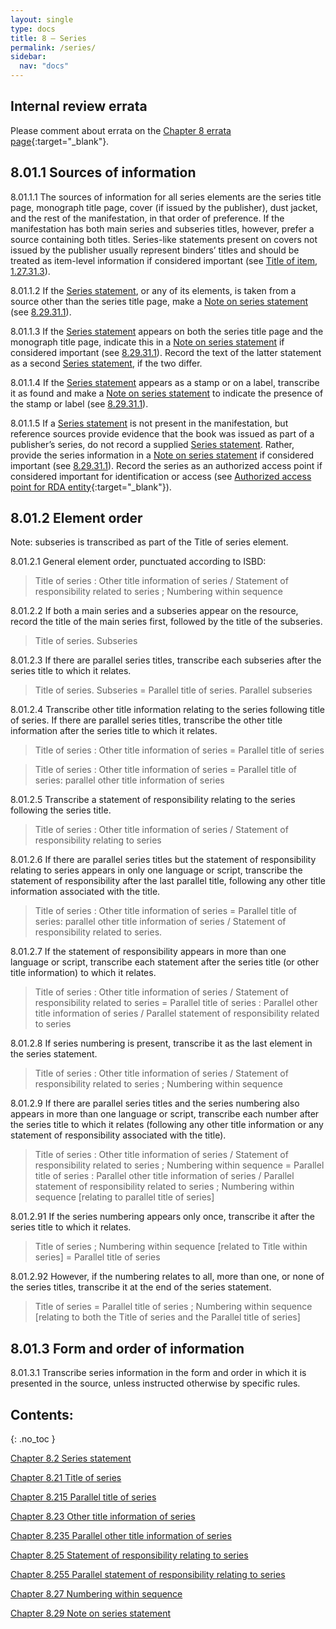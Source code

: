 ```yaml
---
layout: single
type: docs
title: 8 — Series
permalink: /series/
sidebar:
  nav: "docs"
---
```


## Internal review errata

Please comment about errata on the [Chapter 8 errata page](https://docs.google.com/document/d/1-ZWQGu_ouVQ7UluDNDk86hr2_aBqsUzI6Re9MU3KVqo/edit#heading=h.k0kumo3ezm39){:target="_blank"}.

## 8.01.1 Sources of information 

<a name="8.01.1.1">8.01.1.1</a> The sources of information for all series elements are the series title page, monograph title page, cover (if issued by the publisher), dust jacket, and the rest of the manifestation, in that order of preference.  If the manifestation has both main series and subseries titles, however, prefer a source containing both titles. Series-like statements present on covers not issued by the publisher usually represent binders’ titles and should be treated as item-level information if considered important (see [Title of item](/DCRMR/title/Title-of-item/), [1.27.31.3](/DCRMR/title/Title-of-item/#1.27.31.3)).

<a name="8.01.1.2">8.01.1.2</a> If the [Series statement](/DCRMR/series/Series-statement/), or any of its elements, is taken from a source other than the series title page, make a [Note on series statement](/DCRMR/series/Note-on-series-statement/) (see [8.29.31.1](/DCRMR/series/Note-on-series-statement/#8.29.31.1)).

<a name="8.01.1.3">8.01.1.3</a> If the [Series statement](/DCRMR/series/Series-statement/) appears on both the series title page and the monograph title page, indicate this in a [Note on series statement](/DCRMR/series/Note-on-series-statement/) if considered important (see [8.29.31.1](/DCRMR/series/Note-on-series-statement/#8.29.31.1)). Record the text of the latter statement as a second [Series statement](/DCRMR/series/Series-statement/), if the two differ. 

<a name="8.01.1.4">8.01.1.4</a> If the [Series statement](/DCRMR/series/Series-statement/) appears as a stamp or on a label, transcribe it as found and make a [Note on series statement](/DCRMR/series/Note-on-series-statement/) to indicate the presence of the stamp or label (see [8.29.31.1](/DCRMR/series/Note-on-series-statement/#8.29.31.1)).

<a name="8.01.1.5">8.01.1.5</a> If a [Series statement](/DCRMR/series/Series-statement/) is not present in the manifestation, but reference sources provide evidence that the book was issued as part of a publisher’s series, do not record a supplied [Series statement](/DCRMR/series/Series-statement/). Rather, provide the series information in a [Note on series statement](/DCRMR/series/Note-on-series-statement/) if considered important (see [8.29.31.1](/DCRMR/series/Note-on-series-statement/#8.29.31.1)). Record the series as an authorized access point if considered important for identification or access (see [Authorized access point for RDA entity](https://beta.rdatoolkit.org/Content/Index?externalId=en-US_ala-9badaad7-0d00-3f72-9ae9-d414344e21a5){:target="_blank"}).

## 8.01.2 Element order

Note: subseries is transcribed as part of the Title of series element.

<a name="8.01.2.1">8.01.2.1</a> General element order, punctuated according to ISBD:

>Title of series : Other title information of series / Statement of responsibility related to series ; Numbering within sequence

<a name="8.01.2.2">8.01.2.2</a> If both a main series and a subseries appear on the resource, record the title of the main series first, followed by the title of the subseries.

>Title of series. Subseries

<a name="8.01.2.3">8.01.2.3</a> If there are parallel series titles, transcribe each subseries after the series title to which it relates.

> Title of series. Subseries = Parallel title of series. Parallel subseries

<a name="8.01.2.4">8.01.2.4</a> Transcribe other title information relating to the series following title of series. If there are parallel series titles, transcribe the other title information after the series title to which it relates.

>Title of series : Other title information of series = Parallel title of series

>Title of series : Other title information of series = Parallel title of series: parallel other title information of series

<a name="8.01.2.5">8.01.2.5</a> Transcribe a statement of responsibility relating to the series following the series title.

> Title of series : Other title information of series / Statement of responsibility relating to series

<a name="8.01.2.6">8.01.2.6</a> If there are parallel series titles but the statement of responsibility relating to series appears in only one language or script, transcribe the statement of responsibility after the last parallel title, following any other title information associated with the title.

> Title of series : Other title information of series = Parallel title of series: parallel other title information of series / Statement of responsibility related to series.

<a name="8.01.2.7">8.01.2.7</a> If the statement of responsibility appears in more than one language or script, transcribe each statement after the series title (or other title information) to which it relates.

> Title of series : Other title information of series / Statement of responsibility related to series = Parallel title of series : Parallel other title information of series / Parallel statement of responsibility related to series

<a name="8.01.2.8">8.01.2.8</a> If series numbering is present, transcribe it as the last element in the series statement. 

> Title of series : Other title information of series / Statement of responsibility related to series ; Numbering within sequence

<a name="8.01.2.9">8.01.2.9</a> If there are parallel series titles and the series numbering also appears in more than one language or script, transcribe each number after the series title to which it relates (following any other title information or any statement of responsibility associated with the title).

> Title of series : Other title information of series / Statement of responsibility related to series ; Numbering within sequence = Parallel title of series : Parallel other title information of series / Parallel statement of responsibility related to series ; Numbering within sequence [relating to parallel title of series]

<a name="8.01.2.91">8.01.2.91</a> If the series numbering appears only once, transcribe it after the series title to which it relates. 

> Title of series ; Numbering within sequence [related to Title within series] = Parallel title of series

<a name="8.01.2.92">8.01.2.92</a> However, if the numbering relates to all, more than one, or none of the series titles, transcribe it at the end of the series statement.

> Title of series = Parallel title of series ; Numbering within sequence [relating to both the Title of series and the Parallel title of series]

## 8.01.3 Form and order of information 

<a name="8.01.3.1">8.01.3.1</a> Transcribe series information in the form and order in which it is presented in the source, unless instructed otherwise by specific rules.

## Contents:
{: .no_toc }

[Chapter 8.2 Series statement](/DCRMR/series/Series-statement/)

[Chapter 8.21 Title of series](/DCRMR/series/Title-of-series/)

[Chapter 8.215 Parallel title of series](/DCRMR/series/Parallel-title-of-series/)

[Chapter 8.23 Other title information of series](/DCRMR/series/Other-title-information-of-series/)

[Chapter 8.235 Parallel other title information of series](/DCRMR/series/Parallel-other-title-information-of-series/)

[Chapter 8.25 Statement of responsibility relating to series](/DCRMR/series/Statement-of-responsibility-relating-to-series/)

[Chapter 8.255 Parallel statement of responsibility relating to series](/DCRMR/series/Parallel-statement-of-responsibility-relating-to-series/)

[Chapter 8.27 Numbering within sequence](/DCRMR/series/Numbering-within-sequence/)

[Chapter 8.29 Note on series statement](/DCRMR/series/Note-on-series-statement/)
